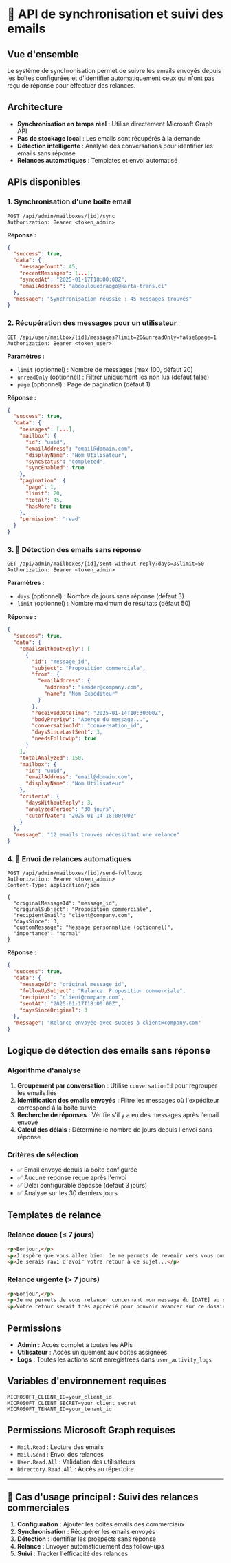 # 📧 API de synchronisation et suivi des emails

## Vue d'ensemble

Le système de synchronisation permet de suivre les emails envoyés depuis les boîtes configurées et d'identifier automatiquement ceux qui n'ont pas reçu de réponse pour effectuer des relances.

## Architecture

- **Synchronisation en temps réel** : Utilise directement Microsoft Graph API
- **Pas de stockage local** : Les emails sont récupérés à la demande
- **Détection intelligente** : Analyse des conversations pour identifier les emails sans réponse
- **Relances automatiques** : Templates et envoi automatisé

## APIs disponibles

### 1. Synchronisation d'une boîte email

```http
POST /api/admin/mailboxes/[id]/sync
Authorization: Bearer <token_admin>
```

**Réponse :**
```json
{
  "success": true,
  "data": {
    "messageCount": 45,
    "recentMessages": [...],
    "syncedAt": "2025-01-17T18:00:00Z",
    "emailAddress": "abdoulouedraogo@karta-trans.ci"
  },
  "message": "Synchronisation réussie : 45 messages trouvés"
}
```

### 2. Récupération des messages pour un utilisateur

```http
GET /api/user/mailbox/[id]/messages?limit=20&unreadOnly=false&page=1
Authorization: Bearer <token_user>
```

**Paramètres :**
- `limit` (optionnel) : Nombre de messages (max 100, défaut 20)
- `unreadOnly` (optionnel) : Filtrer uniquement les non lus (défaut false)
- `page` (optionnel) : Page de pagination (défaut 1)

**Réponse :**
```json
{
  "success": true,
  "data": {
    "messages": [...],
    "mailbox": {
      "id": "uuid",
      "emailAddress": "email@domain.com",
      "displayName": "Nom Utilisateur",
      "syncStatus": "completed",
      "syncEnabled": true
    },
    "pagination": {
      "page": 1,
      "limit": 20,
      "total": 45,
      "hasMore": true
    },
    "permission": "read"
  }
}
```

### 3. 🎯 Détection des emails sans réponse

```http
GET /api/admin/mailboxes/[id]/sent-without-reply?days=3&limit=50
Authorization: Bearer <token_admin>
```

**Paramètres :**
- `days` (optionnel) : Nombre de jours sans réponse (défaut 3)
- `limit` (optionnel) : Nombre maximum de résultats (défaut 50)

**Réponse :**
```json
{
  "success": true,
  "data": {
    "emailsWithoutReply": [
      {
        "id": "message_id",
        "subject": "Proposition commerciale",
        "from": {
          "emailAddress": {
            "address": "sender@company.com",
            "name": "Nom Expéditeur"
          }
        },
        "receivedDateTime": "2025-01-14T10:30:00Z",
        "bodyPreview": "Aperçu du message...",
        "conversationId": "conversation_id",
        "daysSinceLastSent": 3,
        "needsFollowUp": true
      }
    ],
    "totalAnalyzed": 150,
    "mailbox": {
      "id": "uuid",
      "emailAddress": "email@domain.com",
      "displayName": "Nom Utilisateur"
    },
    "criteria": {
      "daysWithoutReply": 3,
      "analyzedPeriod": "30 jours",
      "cutoffDate": "2025-01-14T18:00:00Z"
    }
  },
  "message": "12 emails trouvés nécessitant une relance"
}
```

### 4. 🚀 Envoi de relances automatiques

```http
POST /api/admin/mailboxes/[id]/send-followup
Authorization: Bearer <token_admin>
Content-Type: application/json

{
  "originalMessageId": "message_id",
  "originalSubject": "Proposition commerciale",
  "recipientEmail": "client@company.com",
  "daysSince": 3,
  "customMessage": "Message personnalisé (optionnel)",
  "importance": "normal"
}
```

**Réponse :**
```json
{
  "success": true,
  "data": {
    "messageId": "original_message_id",
    "followUpSubject": "Relance: Proposition commerciale",
    "recipient": "client@company.com",
    "sentAt": "2025-01-17T18:00:00Z",
    "daysSinceOriginal": 3
  },
  "message": "Relance envoyée avec succès à client@company.com"
}
```

## Logique de détection des emails sans réponse

### Algorithme d'analyse

1. **Groupement par conversation** : Utilise `conversationId` pour regrouper les emails liés
2. **Identification des emails envoyés** : Filtre les messages où l'expéditeur correspond à la boîte suivie
3. **Recherche de réponses** : Vérifie s'il y a eu des messages après l'email envoyé
4. **Calcul des délais** : Détermine le nombre de jours depuis l'envoi sans réponse

### Critères de sélection

- ✅ Email envoyé depuis la boîte configurée
- ✅ Aucune réponse reçue après l'envoi
- ✅ Délai configurable dépassé (défaut 3 jours)
- ✅ Analyse sur les 30 derniers jours

## Templates de relance

### Relance douce (≤ 7 jours)
```html
<p>Bonjour,</p>
<p>J'espère que vous allez bien. Je me permets de revenir vers vous concernant mon message précédent au sujet de : <strong>[SUJET]</strong></p>
<p>Je serais ravi d'avoir votre retour à ce sujet...</p>
```

### Relance urgente (> 7 jours)
```html
<p>Bonjour,</p>
<p>Je me permets de vous relancer concernant mon message du [DATE] au sujet de : <strong>[SUJET]</strong></p>
<p>Votre retour serait très apprécié pour pouvoir avancer sur ce dossier...</p>
```

## Permissions

- **Admin** : Accès complet à toutes les APIs
- **Utilisateur** : Accès uniquement aux boîtes assignées
- **Logs** : Toutes les actions sont enregistrées dans `user_activity_logs`

## Variables d'environnement requises

```env
MICROSOFT_CLIENT_ID=your_client_id
MICROSOFT_CLIENT_SECRET=your_client_secret
MICROSOFT_TENANT_ID=your_tenant_id
```

## Permissions Microsoft Graph requises

- `Mail.Read` : Lecture des emails
- `Mail.Send` : Envoi des relances
- `User.Read.All` : Validation des utilisateurs
- `Directory.Read.All` : Accès au répertoire

---

## 🎯 Cas d'usage principal : Suivi des relances commerciales

1. **Configuration** : Ajouter les boîtes emails des commerciaux
2. **Synchronisation** : Récupérer les emails envoyés
3. **Détection** : Identifier les prospects sans réponse
4. **Relance** : Envoyer automatiquement des follow-ups
5. **Suivi** : Tracker l'efficacité des relances